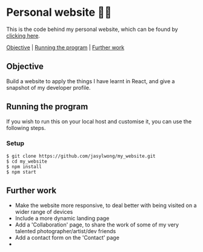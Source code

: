 # Personal website 👨‍💻

This is the code behind my personal website, which can be found by [clicking here](https://jason-wong.netlify.com/).

[Objective](#Objective) | [Running the program](#running_the_program) | [Further work](#further_work)

## Objective

Build a website to apply the things I have learnt in React, and give a snapshot of my developer profile.

## <a name="running_the_program">Running the program</a>

If you wish to run this on your local host and customise it, you can use the following steps.

### Setup
```
$ git clone https://github.com/jasylwong/my_website.git
$ cd my_website
$ npm install
$ npm start
```

## <a name="further_work">Further work</a>

- Make the website more responsive, to deal better with being
visited on a wider range of devices
- Include a more dynamic landing page
- Add a 'Collaboration' page, to share the work of some of my
very talented photographer/artist/dev friends
- Add a contact form on the 'Contact' page
- 


